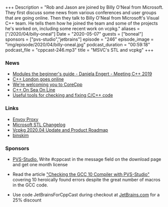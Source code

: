 +++
Description = "Rob and Jason are joined by Billy O'Neal from Microsoft. They first discuss some news from various conferences and user groups that are going online. Then they talk to Billy O'Neal from Microsoft's Visual C++ team. He tells them how he joined the team and some of the projects he's worked on, including some recent work on vcpkg."
aliases = ["/2020/04/billy-oneal"]
Date = "2020-05-07"
guests = ["boneal"]
sponsors = ["pvs-studio","jetbrains"]
episode = "246"
episode_image = "img/episode/2020/04/billy-oneal.jpg"
podcast_duration = "00:59:18"
podcast_file = "cppcast-246.mp3"
title = "MSVC's STL and vcpkg"
+++

### News ###

 - [Modules the beginner's guide - Daniela Engert - Meeting C++ 2019](https://www.youtube.com/watch?v=Kqo-jIq4V3I)
 - [C++ London goes online](https://www.reddit.com/r/cpp/comments/ga8yhs/c_london_goes_online/)
 - [We're welcoming you to CoreCpp](https://www.reddit.com/r/cpp/comments/gaqdxq/were_welcoming_you_to_corecpp/)
 - [C++ On Sea On Line](https://cpponsea.uk/news/cpp-on-sea-online.html)
 - [Useful tools for checking and fixing C/C++ code](https://github.com/qarmin/Instrukcje-i-Tutoriale/blob/master/AnalizatoryCC%2B%2BENG.md#useful-tools-for-checking-and-fixing-cc-code-and-others-languages-too)

### Links ###

 - [Envoy Proxy](https://www.envoyproxy.io/)
 - [Microsoft STL Changelog](https://github.com/microsoft/STL/wiki/Changelog)
 - [Vcpkg 2020.04 Update and Product Roadmap](https://devblogs.microsoft.com/cppblog/vcpkg-2020-04-update-and-product-roadmap/)
 - [binskim](https://github.com/Microsoft/binskim)

### Sponsors ###

- [PVS-Studio.](http://bit.ly/2YOH7re) Write #cppcast in the message field on the download page and get one month license
- Read the article ["Checking the GCC 10 Compiler with PVS-Studio"](https://www.viva64.com/en/b/0727/?promo=cppcast) covering 10 heroically found errors despite the great number of macros in the GCC code.

- Use code JetBrainsForCppCast during checkout at [JetBrains.com](http://www.jetbrains.com/) for a 25% discount
